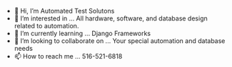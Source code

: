 - 👋 Hi, I’m Automated Test Solutons
- 👀 I’m interested in ... All hardware, software, and database design related to automation.
- 🌱 I’m currently learning ... Django Frameworks
- 💞️ I’m looking to collaborate on ... Your special automation and database needs
- 📫 How to reach me ... 516-521-6818

<!---
Kgford/Kgford is a ✨ special ✨ repository because its `README.md` (this file) appears on your GitHub profile.
You can click the Preview link to take a look at your changes.
--->
